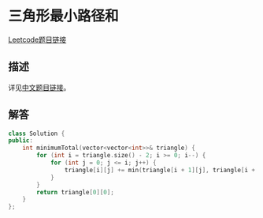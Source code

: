# 三角形最小路径和

[Leetcode题目链接](https://leetcode.com/problems/triangle/description/)

## 描述

详见[中文题目链接](https://leetcode.cn/problems/triangle/description/)。

## 解答

```C++
class Solution {
public:
    int minimumTotal(vector<vector<int>>& triangle) {
        for (int i = triangle.size() - 2; i >= 0; i--) {
            for (int j = 0; j <= i; j++) {
                triangle[i][j] += min(triangle[i + 1][j], triangle[i + 1][j + 1]);
            }
        }
        return triangle[0][0];
    }
};
```
